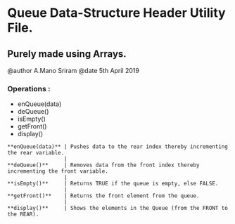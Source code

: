 # Queue Data-Structure Header Utility File.
## Purely made using Arrays.

@author A.Mano Sriram
@date 5th April 2019

### Operations :

- enQueue(data)
- deQueue()
- isEmpty()
- getFront()
- display()

```
**enQueue(data)** | Pushes data to the rear index thereby incrementing the rear variable.
                  |
**deQueue()**     | Removes data from the front index thereby incrementing the front variable.
                  |
**isEmpty()**     | Returns TRUE if the queue is empty, else FALSE.
                  |
**getFront()**    | Returns the front element from the queue.
                  |
**display()**     | Shows the elements in the Queue (from the FRONT to the REAR).

```
